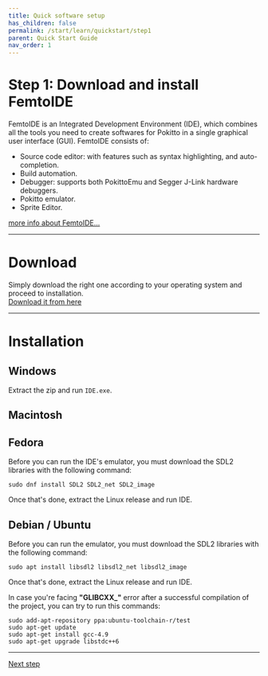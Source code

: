 ```yaml
---
title: Quick software setup
has_children: false
permalink: /start/learn/quickstart/step1
parent: Quick Start Guide
nav_order: 1
---
```


# Step 1: Download and install FemtoIDE
FemtoIDE is an Integrated Development Environment (IDE), which combines all the tools you need to create softwares for Pokitto in a single graphical user interface (GUI). FemtoIDE consists of:
- Source code editor: with features such as syntax highlighting, and auto-completion.
- Build automation.
- Debugger: supports both PokittoEmu and Segger J-Link hardware debuggers.
- Pokitto emulator.
- Sprite Editor.

[more info about FemtoIDE...](https://talk.pokitto.com/t/tool-femtoide/1832)

---
# Download
Simply download the right one according to your operating system and proceed to installation.  
[Download it from here](https://github.com/felipemanga/FemtoIDE/releases/latest)

---
# Installation

## Windows
Extract the zip and run `IDE.exe`.

## Macintosh


## Fedora
Before you can run the IDE's emulator, you must download the SDL2 libraries with the following command: 
```
sudo dnf install SDL2 SDL2_net SDL2_image
```

Once that's done, extract the Linux release and run IDE.

## Debian / Ubuntu
Before you can run the emulator, you must download the SDL2 libraries with the following command:
```
sudo apt install libsdl2 libsdl2_net libsdl2_image
```

Once that's done, extract the Linux release and run IDE.

In case you're facing **"GLIBCXX_"** error after a successful compilation of the project, you can try to run this commands:

```
sudo add-apt-repository ppa:ubuntu-toolchain-r/test  
sudo apt-get update  
sudo apt-get install gcc-4.9  
sudo apt-get upgrade libstdc++6  
```
---  

[Next step]({{site.url}}{{site.baseurl}}/start/learn/quickstart/step2)
